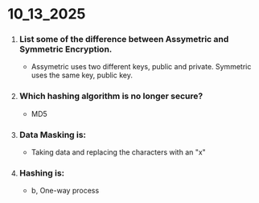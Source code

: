 # 10_13_2025


1. ### List some of the difference between Assymetric and Symmetric Encryption.
    * Assymetric uses two different keys, public and private. Symmetric uses the same key, public key.


2. ### Which hashing algorithm is no longer secure?
    * MD5


3. ### Data Masking is:
    * Taking data and replacing the characters with an "x"


4. ### Hashing is:
    * b, One-way process